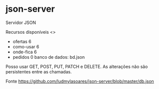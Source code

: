 # json-server
Servidor JSON

Recursos disponíveis <>
- ofertas 6
- como-usar 6
- onde-fica 6
- pedidos 0
banco de dados: bd.json

Posso usar GET, POST, PUT, PATCH e DELETE. As alterações não são persistentes entre as chamadas.

Fonte
https://github.com/ludmylasoares/json-server/blob/master/db.json
